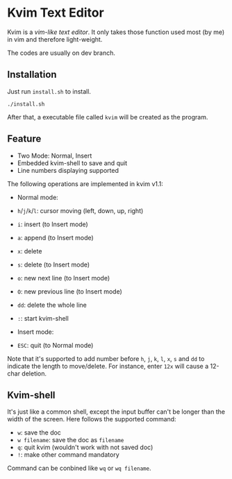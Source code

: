 # Kvim Text Editor

Kvim is a *vim-like text editor*. It only takes those function used most (by me) in vim and therefore light-weight.

The codes are usually on dev branch.

## Installation

Just run `install.sh` to install.

	./install.sh

After that, a executable file called `kvim` will be created as the program.

## Feature

- Two Mode: Normal, Insert
- Embedded kvim-shell to save and quit
- Line numbers displaying supported

The following operations are implemented in kvim v1.1:

- Normal mode:
 - `h`/`j`/`k`/`l`: cursor moving (left, down, up, right)
 - `i`: insert (to Insert mode)
 - `a`: append (to Insert mode)
 - `x`: delete
 - `s`: delete (to Insert mode)
 - `o`: new next line (to Insert mode)
 - `O`: new previous line (to Insert mode)
 - `dd`: delete the whole line
 - `:`: start kvim-shell

- Insert mode:
 - `ESC`: quit (to Normal mode)

Note that it's supported to add number before `h`, `j`, `k`, `l`, `x`, `s` and `dd` to indicate the length to move/delete. For instance, enter `12x` will cause a 12-char deletion.

## Kvim-shell

It's just like a common shell, except the input buffer can't be longer than the width of the screen. Here follows the supported command:

- `w`: save the doc
- `w filename`: save the doc as `filename`
- `q`: quit kvim (wouldn't work with not saved doc)
- `!`: make other command mandatory

Command can be conbined like `wq` or `wq filename`.
